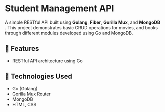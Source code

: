 # Student Management API

A simple RESTful API built using **Golang**, **Fiber**, **Gorilla Mux**, and **MongoDB** . This project demonstrates basic CRUD operations for movies, and books through different modules developed using Go and MongoDB.

## 📌 Features

- RESTful API architecture using Go

## 🧰 Technologies Used

- Go (Golang)
- Gorilla Mux Router
- MongoDB
- HTML, CSS

